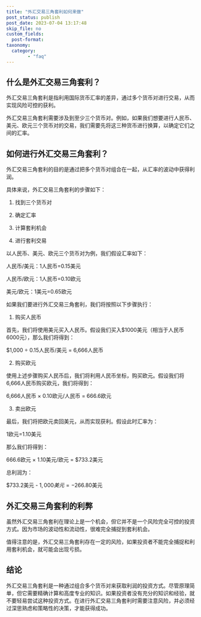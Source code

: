 ```yaml
---
title: "外汇交易三角套利如何来做"
post_status: publish
post_date: 2023-07-04 13:17:48
skip_file: no
custom_fields: 
  post-format: 
taxonomy:
  category:
        - "faq"
---
```


## 什么是外汇交易三角套利？

外汇交易三角套利是指利用国际货币汇率的差异，通过多个货币对进行交易，从而实现风险可控的获利。

外汇交易三角套利需要涉及到至少三个货币对。例如，如果我们想要进行人民币、美元、欧元三个货币对的交易，我们需要先将这三种货币进行换算，以确定它们之间的汇率。

## 如何进行外汇交易三角套利？

外汇交易三角套利的目的是通过把多个货币对组合在一起，从汇率的波动中获得利润。

具体来说，外汇交易三角套利的步骤如下：

1. 找到三个货币对

2. 确定汇率

3. 计算套利机会

4. 进行套利交易

以人民币、美元、欧元三个货币对为例，我们假设汇率如下：

人民币/美元：1人民币=0.15美元

人民币/欧元：1人民币=0.10欧元

美元/欧元：1美元=0.65欧元

如果我们要进行外汇交易三角套利，我们将按照以下步骤执行：

1. 购买人民币

首先，我们将使用美元买入人民币。假设我们买入$1000美元（相当于人民币6000元），那么我们将得到：

$1,000 ÷ 0.15人民币/美元 = 6,666人民币

2. 购买欧元

使用上述步骤购买人民币后，我们将利用人民币坐标，购买欧元。假设我们将6,666人民币购买欧元，我们将得到：

6,666人民币 × 0.10欧元/人民币 = 666.6欧元

3. 卖出欧元

最后，我们将把欧元卖回美元，从而实现获利。假设此时汇率为：

1欧元=1.10美元

那么我们将得到：

666.6欧元 × 1.10美元/欧元 = $733.2美元

总利润为：

$733.2美元 - $1,000美元 = -$266.80美元

## 外汇交易三角套利的利弊

虽然外汇交易三角套利在理论上是一个机会，但它并不是一个风险完全可控的投资方式。因为市场的波动性和流动性，很难完全捕捉到套利机会。

值得注意的是，外汇交易三角套利存在一定的风险，如果投资者不能完全捕捉和利用套利机会，就可能会出现亏损。

## 结论

外汇交易三角套利是一种通过组合多个货币对来获取利润的投资方式。尽管原理简单，但它需要精确计算和高度专业的知识。如果投资者没有充分的知识和经验，就不要轻易尝试这种投资方式。在进行外汇交易三角套利时需要注意风险，并必须经过深思熟虑和策略性的决策，才能获得成功。
